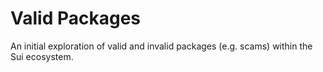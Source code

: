 # Valid Packages
An initial exploration of valid and invalid packages (e.g. scams) within the Sui ecosystem.
